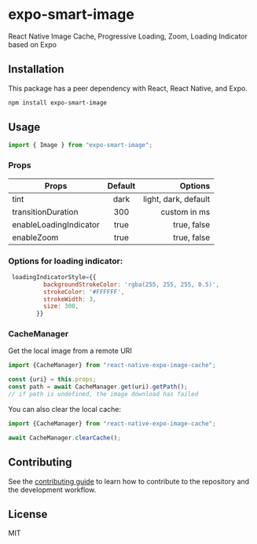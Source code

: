 # expo-smart-image

React Native Image Cache, Progressive Loading, Zoom, Loading Indicator based on Expo

## Installation
This package has a peer dependency with React, React Native, and Expo.
```sh
npm install expo-smart-image
```

## Usage

```js
import { Image } from "expo-smart-image";
```
### Props
| Props                  | Default |              Options |
|------------------------|:-------:|---------------------:|
| tint                   |  dark   | light, dark, default |
| transitionDuration     |   300   |         custom in ms |
| enableLoadingIndicator |  true   |          true, false |
| enableZoom             |  true   |          true, false |

### Options for loading indicator:
```js
 loadingIndicatorStyle={{
          backgroundStrokeColor: 'rgba(255, 255, 255, 0.5)',
          strokeColor: '#FFFFFF',
          strokeWidth: 3,
          size: 300,
        }}
```
### CacheManager

Get the local image from a remote URI

```js
import {CacheManager} from "react-native-expo-image-cache";

const {uri} = this.props;
const path = await CacheManager.get(uri).getPath();
// if path is undefined, the image download has failed
```

You can also clear the local cache:

```js
import {CacheManager} from "react-native-expo-image-cache";

await CacheManager.clearCache();
```
## Contributing

See the [contributing guide](CONTRIBUTING.md) to learn how to contribute to the repository and the development workflow.

## License

MIT
